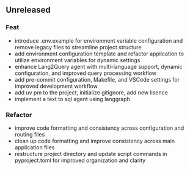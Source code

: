 ## Unreleased

### Feat

- introduce .env.example for environment variable configuration and remove legacy files to streamline project structure
- add environment configuration template and refactor application to utilize environment variables for dynamic settings
- enhance Lang2Query agent with multi-language support, dynamic configuration, and improved query processing workflow
- add pre-commit configuration, Makefile, and VSCode settings for improved development workflow
- add uv pm to the project, initialize gitignore, add new lisence
- implement a text to sql agent using langgraph

### Refactor

- improve code formatting and consistency across configuration and routing files
- clean up code formatting and improve consistency across main application files
- restructure project directory and update script commands in pyproject.toml for improved organization and clarity
